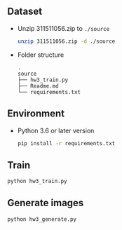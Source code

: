 ## Dataset
- Unzip 311511056.zip to `./source`
    ```sh
    unzip 311511056.zip -d ./source
    ```
- Folder structure
    ```
    .
    source
    ├── hw3_train.py   
    ├── Readme.md
    └── requirements.txt
    ```

## Environment
- Python 3.6 or later version
    ```sh
    pip install -r requirements.txt
    ```

## Train
```sh
python hw3_train.py
```

## Generate images
```sh
python hw3_generate.py
```
